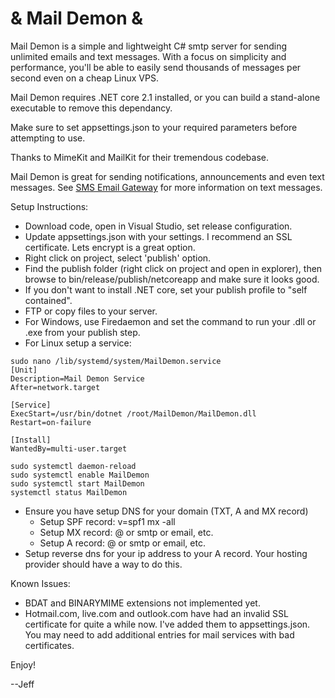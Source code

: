 # & Mail Demon &

Mail Demon is a simple and lightweight C# smtp server for sending unlimited emails and text messages. With a focus on simplicity and performance, you'll be able to easily send thousands of messages per second even on a cheap Linux VPS.

Mail Demon requires .NET core 2.1 installed, or you can build a stand-alone executable to remove this dependancy.

Make sure to set appsettings.json to your required parameters before attempting to use.

Thanks to MimeKit and MailKit for their tremendous codebase.

Mail Demon is great for sending notifications, announcements and even text messages. See <a href='http://smsemailgateway.com/'>SMS Email Gateway</a> for more information on text messages.

Setup Instructions:
- Download code, open in Visual Studio, set release configuration.
- Update appsettings.json with your settings. I recommend an SSL certificate. Lets encrypt is a great option.
- Right click on project, select 'publish' option.
- Find the publish folder (right click on project and open in explorer), then browse to bin/release/publish/netcoreapp and make sure it looks good.
- If you don't want to install .NET core, set your publish profile to "self contained".
- FTP or copy files to your server.
- For Windows, use Firedaemon and set the command to run your .dll or .exe from your publish step.
- For Linux setup a service:

```
sudo nano /lib/systemd/system/MailDemon.service
[Unit]
Description=Mail Demon Service
After=network.target

[Service]
ExecStart=/usr/bin/dotnet /root/MailDemon/MailDemon.dll
Restart=on-failure

[Install]
WantedBy=multi-user.target

sudo systemctl daemon-reload 
sudo systemctl enable MailDemon
sudo systemctl start MailDemon 
systemctl status MailDemon
```

- Ensure you have setup DNS for your domain (TXT, A and MX record)
  - Setup SPF record: v=spf1 mx -all
  - Setup MX record: @ or smtp or email, etc.
  - Setup A record: @ or smtp or email, etc.
- Setup reverse dns for your ip address to your A record. Your hosting provider should have a way to do this.

Known Issues:
- BDAT and BINARYMIME extensions not implemented yet.
- Hotmail.com, live.com and outlook.com have had an invalid SSL certificate for quite a while now. I've added them to appsettings.json. You may need to add additional entries for mail services with bad certificates.

Enjoy!

--Jeff
